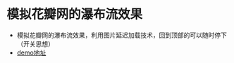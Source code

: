 # 模拟花瓣网的瀑布流效果
- 模拟花瓣网的瀑布流效果，利用图片延迟加载技术，回到顶部的可以随时停下（开关思想）
- [demo地址](https://guopengsong.github.io/huaban/%E8%8A%B1%E7%93%A3%E7%BD%91.html)

